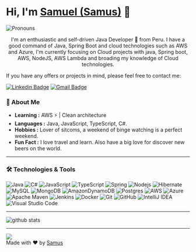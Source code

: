 # Hi, I'm [Samuel (Samus)](https://github.com/samusfree) 👋
![Pronouns](https://img.shields.io/badge/Pronouns-He%2FHim-brightgreen?style=flat)

<p style="text-align: center;">I'm an enthusiastic and self-driven Java Developer 🚀 from Peru. I have a good command of Java, Spring Boot and cloud technologies such as AWS and Azure, I'm currently focusing on Cloud projects with java, Spring boot, AWS, NodeJS, AWS Lambda and broading my knowledge of Cloud technologies.</p>

If you have any offers or projects in mind, please feel free to contact me:

[![Linkedin Badge](https://img.shields.io/badge/-Samuel_Gonzales-blue?style=for-the-badge&logo=Linkedin&logoColor=white&link=https://www.linkedin.com/in/samuel-antonio-gonzales-garcia-7b8b6629/)](https://www.linkedin.com/in/samuel-antonio-gonzales-garcia-7b8b6629/)
[![Gmail Badge](https://img.shields.io/badge/-sagonzales89@gmail.com-c14438?style=for-the-badge&logo=Gmail&logoColor=white&link=mailto:sagonzales89@gmail.com)](mailto:sagonzales89@gmail.com)

### 🌱 About Me

-  **Learning :** AWS :zap: | Clean architecture
-  **Languages :** Java, JavaScript, TypeScript, C#.
-  **Hobbies :** Lover of sitcoms, a weekend of binge watching is a perfect weekend.
-  **Fun Fact :** I love travel and learn. Also have a big love for discover new beers on the world.

---------------------------------------------------------------------------------------------------------------------------------------------------------------------------------

### 🛠 Technologies & Tools
![Java](https://img.shields.io/badge/java-%23ED8B00.svg?style=for-the-badge&logo=openjdk&logoColor=white)
![C#](https://img.shields.io/badge/c%23-%23239120.svg?style=for-the-badge&logo=c-sharp&logoColor=white)
![JavaScript](https://img.shields.io/badge/-JavaScript-black?style=for-the-badge&logo=javascript)
![TypeScript](https://img.shields.io/badge/-TypeScript-007ACC?style=for-the-badge&logo=typescript&logoColor=white)
![Spring](https://img.shields.io/badge/spring-%236DB33F.svg?style=for-the-badge&logo=spring&logoColor=white)
![Nodejs](https://img.shields.io/badge/-Nodejs-339933?style=for-the-badge&logo=Node.js&logoColor=white)
![Hibernate](https://img.shields.io/badge/Hibernate-59666C?style=for-the-badge&logo=Hibernate&logoColor=white)
![MySQL](https://img.shields.io/badge/mysql-%2300f.svg?style=for-the-badge&logo=mysql&logoColor=white)
![MongoDB](https://img.shields.io/badge/-MongoDB-47A248?style=for-the-badge&logo=mongodb&logoColor=white)
![AmazonDynamoDB](https://img.shields.io/badge/Amazon%20DynamoDB-4053D6?style=for-the-badge&logo=Amazon%20DynamoDB&logoColor=white)
![Postgres](https://img.shields.io/badge/postgres-%23316192.svg?style=for-the-badge&logo=postgresql&logoColor=white)
![AWS](https://img.shields.io/badge/AWS-%23FF9900.svg?style=for-the-badge&logo=amazon-aws&logoColor=white)
![Azure](https://img.shields.io/badge/azure-%230072C6.svg?style=for-the-badge&logo=microsoftazure&logoColor=white)
![Apache Maven](https://img.shields.io/badge/Apache%20Maven-C71A36?style=for-the-badge&logo=Apache%20Maven&logoColor=white)
![Jenkins](https://img.shields.io/badge/jenkins-%232C5263.svg?style=for-the-badge&logo=jenkins&logoColor=white)
![Docker](https://img.shields.io/badge/docker-%230db7ed.svg?style=for-the-badge&logo=docker&logoColor=white)
![Git](https://img.shields.io/badge/-Git-F05032?style=for-the-badge&logo=git&logoColor=white)
![GitHub](https://img.shields.io/badge/-GitHub-181717?style=for-the-badge&logo=github)
![IntelliJ IDEA](https://img.shields.io/badge/IntelliJIDEA-000000.svg?style=for-the-badge&logo=intellij-idea&logoColor=white)
![Visual Studio Code](https://img.shields.io/badge/-VSCode-007ACC?style=for-the-badge&logo=visual-studio-code&logoColor=white)

---------------------------------------------------------------------------------------------------------------------------------------------------------------------------------

![github stats](https://github-readme-stats.vercel.app/api?username=samusfree&show_icons=true&theme=buefy)

---------------------------------------------------------------------------------------------------------------------------------------------------------------------------------

![](https://komarev.com/ghpvc/?username=samusfree&color=blueviolet)
</br>
Made with :heart: by [Samus](https://github.com/samusfree)
